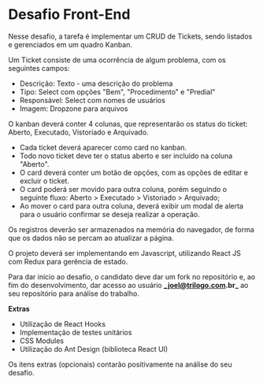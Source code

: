 # Desafio Front-End #

Nesse desafio, a tarefa é implementar um CRUD de Tickets, sendo listados e gerenciados em um quadro Kanban.

Um Ticket consiste de uma ocorrência de algum problema, com os seguintes campos:

* Descrição: Texto - uma descrição do problema
* Tipo: Select com opções "Bem", "Procedimento" e "Predial"
* Responsável: Select com nomes de usuários
* Imagem: Dropzone para arquivos

O kanban deverá conter 4 colunas, que representarão os status do ticket: Aberto, Executado, Vistoriado e Arquivado.
* Cada ticket deverá aparecer como card no kanban.
* Todo novo ticket deve ter o status aberto e ser incluído na coluna "Aberto".
* O card deverá conter um botão de opções, com as opções de editar e excluir o ticket.
* O card poderá ser movido para outra coluna, porém seguindo o seguinte fluxo: Aberto > Executado > Vistoriado > Arquivado;
* Ao mover o card para outra coluna, deverá exibir um modal de alerta para o usuário confirmar se deseja realizar a operação.

Os registros deverão ser armazenados na memória do navegador, de forma que os dados não se percam ao atualizar a página.

O projeto deverá ser implementando em Javascript, utilizando React JS com Redux para gerência de estado.

Para dar início ao desafio, o candidato deve dar um fork no repositório e, ao fim do desenvolvimento, dar acesso ao usuário **_joel@trilogo.com.br_** ao seu repositório para análise do trabalho.


**Extras**

* Utilização de React Hooks
* Implementação de testes unitários
* CSS Modules
* Utilização do Ant Design (biblioteca React UI)

Os itens extras (opcionais) contarão positivamente na análise do seu desafio.
